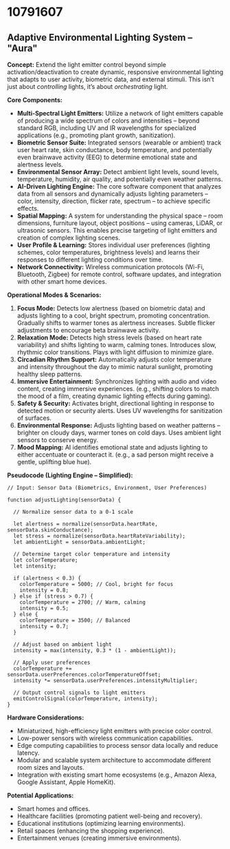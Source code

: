 # 10791607

## Adaptive Environmental Lighting System – "Aura"

**Concept:** Extend the light emitter control beyond simple activation/deactivation to create dynamic, responsive environmental lighting that adapts to user activity, biometric data, and external stimuli. This isn’t just about *controlling* lights, it’s about *orchestrating* light.

**Core Components:**

*   **Multi-Spectral Light Emitters:** Utilize a network of light emitters capable of producing a wide spectrum of colors and intensities – beyond standard RGB, including UV and IR wavelengths for specialized applications (e.g., promoting plant growth, sanitization).
*   **Biometric Sensor Suite:** Integrated sensors (wearable or ambient) track user heart rate, skin conductance, body temperature, and potentially even brainwave activity (EEG) to determine emotional state and alertness levels.
*   **Environmental Sensor Array:** Detect ambient light levels, sound levels, temperature, humidity, air quality, and potentially even weather patterns.
*   **AI-Driven Lighting Engine:** The core software component that analyzes data from all sensors and dynamically adjusts lighting parameters – color, intensity, direction, flicker rate, spectrum – to achieve specific effects.
*   **Spatial Mapping:**  A system for understanding the physical space – room dimensions, furniture layout, object positions – using cameras, LiDAR, or ultrasonic sensors. This enables precise targeting of light emitters and creation of complex lighting scenes.
*   **User Profile & Learning:** Stores individual user preferences (lighting schemes, color temperatures, brightness levels) and learns their responses to different lighting conditions over time.
*   **Network Connectivity:**  Wireless communication protocols (Wi-Fi, Bluetooth, Zigbee) for remote control, software updates, and integration with other smart home devices.

**Operational Modes & Scenarios:**

1.  **Focus Mode:** Detects low alertness (based on biometric data) and adjusts lighting to a cool, bright spectrum, promoting concentration. Gradually shifts to warmer tones as alertness increases.  Subtle flicker adjustments to encourage beta brainwave activity.
2.  **Relaxation Mode:**  Detects high stress levels (based on heart rate variability) and shifts lighting to warm, calming tones. Introduces slow, rhythmic color transitions. Plays with light diffusion to minimize glare.
3.  **Circadian Rhythm Support:** Automatically adjusts color temperature and intensity throughout the day to mimic natural sunlight, promoting healthy sleep patterns.
4.  **Immersive Entertainment:** Synchronizes lighting with audio and video content, creating immersive experiences. (e.g., shifting colors to match the mood of a film, creating dynamic lighting effects during gaming).
5.  **Safety & Security:** Activates bright, directional lighting in response to detected motion or security alerts. Uses UV wavelengths for sanitization of surfaces.
6.  **Environmental Response:** Adjusts lighting based on weather patterns – brighter on cloudy days, warmer tones on cold days. Uses ambient light sensors to conserve energy.
7.  **Mood Mapping:** AI identifies emotional state and adjusts lighting to either accentuate or counteract it. (e.g., a sad person might receive a gentle, uplifting blue hue).

**Pseudocode (Lighting Engine – Simplified):**

```
// Input: Sensor Data (Biometrics, Environment, User Preferences)

function adjustLighting(sensorData) {

  // Normalize sensor data to a 0-1 scale

  let alertness = normalize(sensorData.heartRate, sensorData.skinConductance);
  let stress = normalize(sensorData.heartRateVariability);
  let ambientLight = sensorData.ambientLight;

  // Determine target color temperature and intensity
  let colorTemperature;
  let intensity;

  if (alertness < 0.3) {
    colorTemperature = 5000; // Cool, bright for focus
    intensity = 0.8;
  } else if (stress > 0.7) {
    colorTemperature = 2700; // Warm, calming
    intensity = 0.5;
  } else {
    colorTemperature = 3500; // Balanced
    intensity = 0.7;
  }

  // Adjust based on ambient light
  intensity = max(intensity, 0.3 * (1 - ambientLight));

  // Apply user preferences
  colorTemperature += sensorData.userPreferences.colorTemperatureOffset;
  intensity *= sensorData.userPreferences.intensityMultiplier;

  // Output control signals to light emitters
  emitControlSignal(colorTemperature, intensity);
}
```

**Hardware Considerations:**

*   Miniaturized, high-efficiency light emitters with precise color control.
*   Low-power sensors with wireless communication capabilities.
*   Edge computing capabilities to process sensor data locally and reduce latency.
*   Modular and scalable system architecture to accommodate different room sizes and layouts.
*   Integration with existing smart home ecosystems (e.g., Amazon Alexa, Google Assistant, Apple HomeKit).

**Potential Applications:**

*   Smart homes and offices.
*   Healthcare facilities (promoting patient well-being and recovery).
*   Educational institutions (optimizing learning environments).
*   Retail spaces (enhancing the shopping experience).
*   Entertainment venues (creating immersive environments).